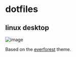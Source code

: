 # dotfiles

## linux desktop
![image](https://github.com/user-attachments/assets/8ffca4ba-8e42-47ca-be4d-a1b0c9745a6d)

Based on the [everforest](https://github.com/sainnhe/everforest?tab=readme-ov-file) theme.
